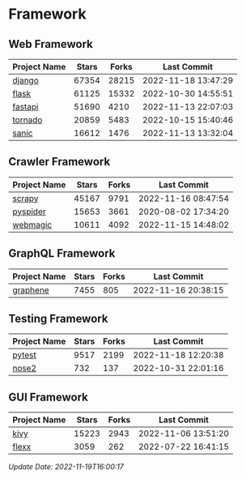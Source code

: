 # Framework

## Web Framework
| Project Name | Stars | Forks | Last Commit |
| ------------ | ----- | ----- | ----------- |
| [django](https://github.com/django/django) | 67354 | 28215 | 2022-11-18 13:47:29 |
| [flask](https://github.com/pallets/flask) | 61125 | 15332 | 2022-10-30 14:55:51 |
| [fastapi](https://github.com/tiangolo/fastapi) | 51690 | 4210 | 2022-11-13 22:07:03 |
| [tornado](https://github.com/tornadoweb/tornado) | 20859 | 5483 | 2022-10-15 15:40:46 |
| [sanic](https://github.com/sanic-org/sanic) | 16612 | 1476 | 2022-11-13 13:32:04 |

## Crawler Framework
| Project Name | Stars | Forks | Last Commit |
| ------------ | ----- | ----- | ----------- |
| [scrapy](https://github.com/scrapy/scrapy) | 45167 | 9791 | 2022-11-16 08:47:54 |
| [pyspider](https://github.com/binux/pyspider) | 15653 | 3661 | 2020-08-02 17:34:20 |
| [webmagic](https://github.com/code4craft/webmagic) | 10611 | 4092 | 2022-11-15 14:48:02 |

## GraphQL Framework
| Project Name | Stars | Forks | Last Commit |
| ------------ | ----- | ----- | ----------- |
| [graphene](https://github.com/graphql-python/graphene) | 7455 | 805 | 2022-11-16 20:38:15 |

## Testing Framework
| Project Name | Stars | Forks | Last Commit |
| ------------ | ----- | ----- | ----------- |
| [pytest](https://github.com/pytest-dev/pytest) | 9517 | 2199 | 2022-11-18 12:20:38 |
| [nose2](https://github.com/nose-devs/nose2) | 732 | 137 | 2022-10-31 22:01:16 |

## GUI Framework
| Project Name | Stars | Forks | Last Commit |
| ------------ | ----- | ----- | ----------- |
| [kivy](https://github.com/kivy/kivy) | 15223 | 2943 | 2022-11-06 13:51:20 |
| [flexx](https://github.com/flexxui/flexx) | 3059 | 262 | 2022-07-22 16:41:15 |

*Update Date: 2022-11-19T16:00:17*